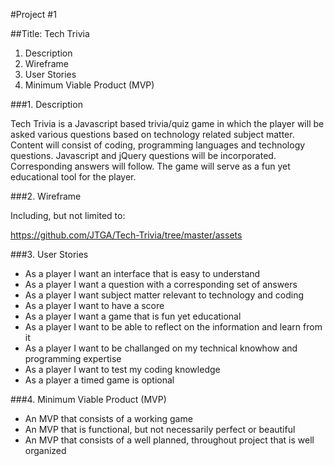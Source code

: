 #Project #1 

##Title:  Tech Trivia


1.  Description
2.  Wireframe
3.  User Stories
4.  Minimum Viable Product (MVP)


###1.  Description

Tech Trivia is a Javascript based trivia/quiz game in which the player will be asked various questions based on technology related subject matter.  Content will consist of coding, programming languages and technology questions.  Javascript and jQuery questions will be incorporated.  Corresponding answers will follow.  The game will serve as a fun yet educational tool for the player.
	
	
###2.  Wireframe

Including, but not limited to:

https://github.com/JTGA/Tech-Trivia/tree/master/assets


###3. User Stories

- As a player I want an interface that is easy to understand
- As a player I want a question with a corresponding set of answers
- As a player I want subject matter relevant to technology and coding
- As a player I want to have a score
- As a player I want a game that is fun yet educational
- As a player I want to be able to reflect on the information and learn from it	
- As a player I want to be challanged on my technical knowhow and programming expertise
- As a player I want to test my coding knowledge
- As a player a timed game is optional



###4. Minimum Viable Product (MVP)

- An MVP that consists of a working game
- An MVP that is functional, but not necessarily perfect or beautiful
- An MVP that consists of a well planned, throughout project that is well organized





